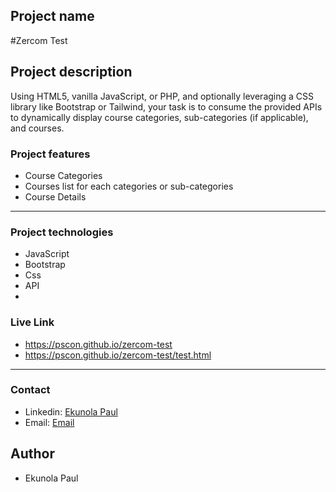 

## Project name

#Zercom Test 

## Project description

Using HTML5, vanilla JavaScript, or PHP, and optionally leveraging a CSS library
like Bootstrap or Tailwind, your task is to consume the provided APIs to dynamically
display course categories, sub-categories (if applicable), and courses.

### Project features

- Course Categories
- Courses list for each categories or sub-categories
- Course Details

---

### Project technologies

- JavaScript 
- Bootstrap
- Css
-  API
-  
### Live Link

- https://pscon.github.io/zercom-test
- https://pscon.github.io/zercom-test/test.html


---
### Contact

- Linkedin: [Ekunola Paul](https://www.linkedin.com/in/ekunola-paul-42712b1aa/)
- Email: [Email](mailto:ekunolapaul@gmail.com)

## Author

- Ekunola Paul
